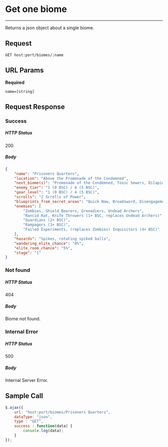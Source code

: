 # Get one biome
---

Returns a json object about a single biome.

## Request

`GET host:port/biomes/:name`

## URL Params

**Required**

`name=[string]`

## Request Response

### Success

##### HTTP Status

200

##### Body

```json
{
    "name": "Prisoners Quarters",
    "location": "Above the Promenade of the Condemned",
    "next_biome(s)": "Promenade of the Condemned, Toxic Sewers, Dilapidated Arboretum",
    "enemy_tier": "1 (0 BSC) / 6 (5 BSC)",
    "gear_level": "1 (0 BSC) / 4 (5 BSC)",
    "scrolls": "2 Scrolls of Power",
    "blueprints_from_secret_areas": "Quick Bow, Broadsword, Disengagement, Golden Outfit, Crowbar, HEV Outfit",
    "enemies": [
        "Zombies, Shield Bearers, Grenadiers, Undead Archers",
        "Rancid Rat, Knife Throwers (1+ BSC, replaces Undead Archers)",
        "Guardians (2+ BSC)",
        "Rampagers (3+ BSC)",
        "Failed Experiments, (replaces Zombies) Inquisitors (4+ BSC)"
    ],
    "hazards": "Spikes, rotating spiked balls",
    "wandering_elite_chance": "0%",
    "elite_room_chance": "5%",
    "stage": "1"
}
```

### Not found

##### HTTP Status

404

##### Body

Biome not found.

### Internal Error

##### HTTP Status

500

##### Body

Internal Server Error.

## Sample Call

```javascript
$.ajax({
    url: "host:port/biomes/Prisoners Quarters",
    dataType: "json",
    type : "GET",
    success : function(data) {
        console.log(data);
    }
});
```
